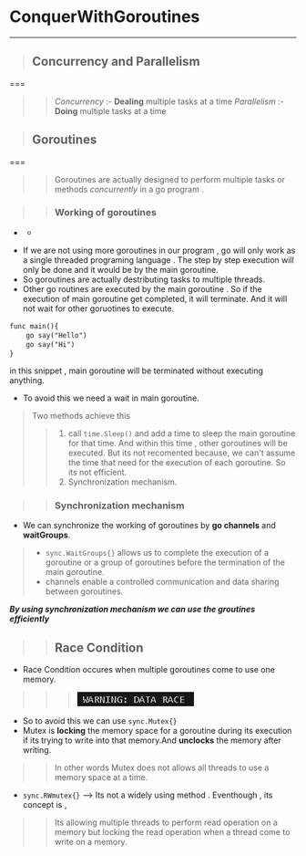 # ConquerWithGoroutines
***

> ## Concurrency and Parallelism
===
>>*Concurrency* :- **Dealing** multiple tasks at a time
>>*Parallelism* :- **Doing** multiple tasks at a time

> ## Goroutines
===
>>Goroutines are actually designed to perform multiple tasks or methods _concurrently_ in a go program .

>> ### Working of goroutines 
- - 
* If we are not using more goroutines in our program , go will only work as a single threaded programing language . The step by step      execution will only be done and it would be by the main goroutine. 
* So goroutines are actually destributing tasks to multiple threads.
* Other go routines are executed by the main goroutine . So if the execution of main goroutine get completed, it will terminate. And it will not wait for other goruotines to execute. 
```
func main(){
    go say("Hello")
    go say("Hi")
}
```
in this snippet , main goroutine will be terminated without executing anything.
* To avoid this we need a wait in main goroutine. 
>Two methods achieve this 
>>1. call `time.Sleep()` and add a time to sleep the main goroutine for that time. And within this time , other goroutines will be executed. But its not recomented because, we can't assume the time that need for the execution of each goroutine. So its not efficient.
>>2. Synchronization mechanism.

>> ### Synchronization mechanism

* We can synchronize the working of goroutines by **go channels** and **waitGroups**.
>* `sync.WaitGroups{}` allows us to complete the execution of a goroutine or a group of goroutines before the termination of the main goroutine.
>* channels enable a controlled communication and data sharing between goroutines.

**_By using synchronization mechanism we can use the groutines efficiently_**

>> ## Race Condition

* Race Condition occures when multiple goroutines come to use one memory. 
>>> ![Alt text](./images/goConcurrency.readme.png)
* So to avoid this we can use `sync.Mutex{}`
* Mutex is **locking** the memory space for a goroutine during its execution if its trying to write into that memory.And **unclocks** the memory after writing. 
>> In other words Mutex does not allows all threads to use a memory space at a time.
* `sync.RWmutex{}` --> Its not a widely using method . Eventhough , its concept is ,
>> Its allowing multiple threads to perform read operation on a memory but locking the read operation when a thread come to write on a memory.
